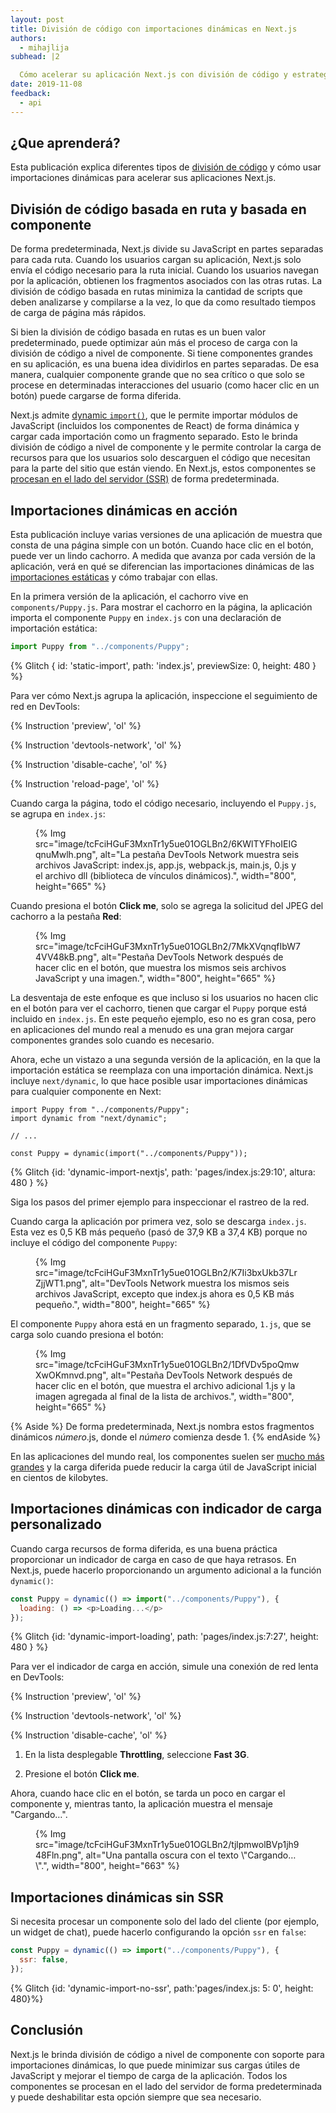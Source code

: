 ```yaml
---
layout: post
title: División de código con importaciones dinámicas en Next.js
authors:
  - mihajlija
subhead: |2

  Cómo acelerar su aplicación Next.js con división de código y estrategias de carga inteligente.
date: 2019-11-08
feedback:
  - api
---
```


## ¿Que aprenderá?

Esta publicación explica diferentes tipos de [división de código](/reduce-javascript-payloads-with-code-splitting/) y cómo usar importaciones dinámicas para acelerar sus aplicaciones Next.js.

## División de código basada en ruta y basada en componente

De forma predeterminada, Next.js divide su JavaScript en partes separadas para cada ruta. Cuando los usuarios cargan su aplicación, Next.js solo envía el código necesario para la ruta inicial. Cuando los usuarios navegan por la aplicación, obtienen los fragmentos asociados con las otras rutas. La división de código basada en rutas minimiza la cantidad de scripts que deben analizarse y compilarse a la vez, lo que da como resultado tiempos de carga de página más rápidos.

Si bien la división de código basada en rutas es un buen valor predeterminado, puede optimizar aún más el proceso de carga con la división de código a nivel de componente. Si tiene componentes grandes en su aplicación, es una buena idea dividirlos en partes separadas. De esa manera, cualquier componente grande que no sea crítico o que solo se procese en determinadas interacciones del usuario (como hacer clic en un botón) puede cargarse de forma diferida.

Next.js admite [dynamic `import()`](https://v8.dev/features/dynamic-import), que le permite importar módulos de JavaScript (incluidos los componentes de React) de forma dinámica y cargar cada importación como un fragmento separado. Esto le brinda división de código a nivel de componente y le permite controlar la carga de recursos para que los usuarios solo descarguen el código que necesitan para la parte del sitio que están viendo. En Next.js, estos componentes se [procesan en el lado del servidor (SSR)](/rendering-on-the-web/) de forma predeterminada.

## Importaciones dinámicas en acción

Esta publicación incluye varias versiones de una aplicación de muestra que consta de una página simple con un botón. Cuando hace clic en el botón, puede ver un lindo cachorro. A medida que avanza por cada versión de la aplicación, verá en qué se diferencian las importaciones dinámicas de las [importaciones estáticas](https://developer.mozilla.org/docs/Web/JavaScript/Reference/Statements/import) y cómo trabajar con ellas.

En la primera versión de la aplicación, el cachorro vive en `components/Puppy.js`. Para mostrar el cachorro en la página, la aplicación importa el componente `Puppy` en `index.js` con una declaración de importación estática:

```js
import Puppy from "../components/Puppy";
```

{% Glitch { id: 'static-import', path: 'index.js', previewSize: 0, height: 480 } %}

Para ver cómo Next.js agrupa la aplicación, inspeccione el seguimiento de red en DevTools:

{% Instruction 'preview', 'ol' %}

{% Instruction 'devtools-network', 'ol' %}

{% Instruction 'disable-cache', 'ol' %}

{% Instruction 'reload-page', 'ol' %}

Cuando carga la página, todo el código necesario, incluyendo el `Puppy.js`, se agrupa en `index.js`:

<figure>{% Img src="image/tcFciHGuF3MxnTr1y5ue01OGLBn2/6KWlTYFhoIEIGqnuMwlh.png", alt="La pestaña DevTools Network muestra seis archivos JavaScript: index.js, app.js, webpack.js, main.js, 0.js y el archivo dll (biblioteca de vínculos dinámicos).", width="800", height="665" %}</figure>

Cuando presiona el botón **Click me**, solo se agrega la solicitud del JPEG del cachorro a la pestaña **Red**:

<figure>{% Img src="image/tcFciHGuF3MxnTr1y5ue01OGLBn2/7MkXVqnqfIbW74VV48kB.png", alt="Pestaña DevTools Network después de hacer clic en el botón, que muestra los mismos seis archivos JavaScript y una imagen.", width="800", height="665" %}</figure>

La desventaja de este enfoque es que incluso si los usuarios no hacen clic en el botón para ver el cachorro, tienen que cargar el `Puppy` porque está incluido en `index.js`. En este pequeño ejemplo, eso no es gran cosa, pero en aplicaciones del mundo real a menudo es una gran mejora cargar componentes grandes solo cuando es necesario.

Ahora, eche un vistazo a una segunda versión de la aplicación, en la que la importación estática se reemplaza con una importación dinámica. Next.js incluye `next/dynamic`, lo que hace posible usar importaciones dinámicas para cualquier componente en Next:

```js/1,5/0
import Puppy from "../components/Puppy";
import dynamic from "next/dynamic";

// ...

const Puppy = dynamic(import("../components/Puppy"));
```

{% Glitch {id: 'dynamic-import-nextjs', path: 'pages/index.js:29:10', altura: 480 } %}

Siga los pasos del primer ejemplo para inspeccionar el rastreo de la red.

Cuando carga la aplicación por primera vez, solo se descarga `index.js`. Esta vez es 0,5 KB más pequeño (pasó de 37,9 KB a 37,4 KB) porque no incluye el código del componente `Puppy`:

<figure>{% Img src="image/tcFciHGuF3MxnTr1y5ue01OGLBn2/K7Ii3bxUkb37LrZjjWT1.png", alt="DevTools Network muestra los mismos seis archivos JavaScript, excepto que index.js ahora es 0,5 KB más pequeño.", width="800", height="665" %}</figure>

El componente `Puppy` ahora está en un fragmento separado, `1.js`, que se carga solo cuando presiona el botón:

<figure>{% Img src="image/tcFciHGuF3MxnTr1y5ue01OGLBn2/1DfVDv5poQmwXwOKmnvd.png", alt="Pestaña DevTools Network después de hacer clic en el botón, que muestra el archivo adicional 1.js y la imagen agregada al final de la lista de archivos.", width="800", height="665" %}</figure>

{% Aside %} De forma predeterminada, Next.js nombra estos fragmentos dinámicos *número*.js, donde el *número* comienza desde 1. {% endAside %}

En las aplicaciones del mundo real, los componentes suelen ser [mucho más grandes](https://bundlephobia.com/result?p=moment@2.24.0) y la carga diferida puede reducir la carga útil de JavaScript inicial en cientos de kilobytes.

## Importaciones dinámicas con indicador de carga personalizado

Cuando carga recursos de forma diferida, es una buena práctica proporcionar un indicador de carga en caso de que haya retrasos. En Next.js, puede hacerlo proporcionando un argumento adicional a la función `dynamic()`:

```js
const Puppy = dynamic(() => import("../components/Puppy"), {
  loading: () => <p>Loading...</p>
});
```

{% Glitch {id: 'dynamic-import-loading', path: 'pages/index.js:7:27', height: 480 } %}

Para ver el indicador de carga en acción, simule una conexión de red lenta en DevTools:

{% Instruction 'preview', 'ol' %}

{% Instruction 'devtools-network', 'ol' %}

{% Instruction 'disable-cache', 'ol' %}

1. En la lista desplegable **Throttling**, seleccione **Fast 3G**.

2. Presione el botón **Click me**.

Ahora, cuando hace clic en el botón, se tarda un poco en cargar el componente y, mientras tanto, la aplicación muestra el mensaje "Cargando…".

<figure>{% Img src="image/tcFciHGuF3MxnTr1y5ue01OGLBn2/tjlpmwolBVp1jh948Fln.png", alt="Una pantalla oscura con el texto \"Cargando…\".", width="800", height="663" %}</figure>

## Importaciones dinámicas sin SSR

Si necesita procesar un componente solo del lado del cliente (por ejemplo, un widget de chat), puede hacerlo configurando la opción `ssr` en `false`:

```js
const Puppy = dynamic(() => import("../components/Puppy"), {
  ssr: false,
});
```

{% Glitch {id: 'dynamic-import-no-ssr', path:'pages/index.js: 5: 0', height: 480}%}

## Conclusión

Next.js le brinda división de código a nivel de componente con soporte para importaciones dinámicas, lo que puede minimizar sus cargas útiles de JavaScript y mejorar el tiempo de carga de la aplicación. Todos los componentes se procesan en el lado del servidor de forma predeterminada y puede deshabilitar esta opción siempre que sea necesario.
